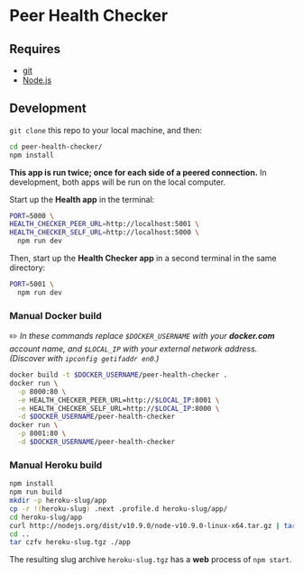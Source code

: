 # Peer Health Checker


## Requires

* [git](https://git-scm.com/book/en/v2/Getting-Started-Installing-Git)
* [Node.js](https://nodejs.org)

## Development

`git clone` this repo to your local machine, and then:

```bash
cd peer-health-checker/
npm install
```

**This app is run twice; once for each side of a peered connection.** In development, both apps will be run on the local computer.

Start up the **Health app** in the terminal:

```bash
PORT=5000 \
HEALTH_CHECKER_PEER_URL=http://localhost:5001 \
HEALTH_CHECKER_SELF_URL=http://localhost:5000 \
  npm run dev
```

Then, start up the **Health Checker app** in a second terminal in the same directory:

```bash
PORT=5001 \
  npm run dev
```

### Manual Docker build

✏️ *In these commands replace `$DOCKER_USERNAME` with your **docker.com** account name, and `$LOCAL_IP` with your external network address. (Discover with `ipconfig getifaddr en0`.)*

```bash
docker build -t $DOCKER_USERNAME/peer-health-checker .
docker run \
  -p 8000:80 \
  -e HEALTH_CHECKER_PEER_URL=http://$LOCAL_IP:8001 \
  -e HEALTH_CHECKER_SELF_URL=http://$LOCAL_IP:8000 \
  -d $DOCKER_USERNAME/peer-health-checker
docker run \
  -p 8001:80 \
  -d $DOCKER_USERNAME/peer-health-checker
```

### Manual Heroku build

```bash
npm install
npm run build
mkdir -p heroku-slug/app
cp -r !(heroku-slug) .next .profile.d heroku-slug/app/
cd heroku-slug/app
curl http://nodejs.org/dist/v10.9.0/node-v10.9.0-linux-x64.tar.gz | tar xzv
cd ..
tar czfv heroku-slug.tgz ./app
```

The resulting slug archive `heroku-slug.tgz` has a **web** process of `npm start`.
